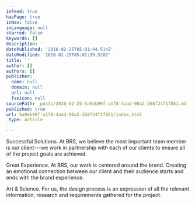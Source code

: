 ```yaml
---
inFeed: true
hasPage: true
inNav: false
inLanguage: null
starred: false
keywords: []
description: ''
datePublished: '2016-02-25T05:01:44.514Z'
dateModified: '2016-02-25T05:01:39.528Z'
title: ''
author: []
authors: []
publisher:
  name: null
  domain: null
  url: null
  favicon: null
sourcePath: _posts/2016-02-25-5a9eb99f-a1f8-4aad-90a2-268f24f1f851.md
published: true
url: 5a9eb99f-a1f8-4aad-90a2-268f24f1f851/index.html
_type: Article

---
```

Successful Solutions.
At BRS, we believe the most important team member is our client---we work in partnership with each of our clients to ensure all of the project goals are achieved.

Great Experience.
At BRS, our work is centered around the brand. Creating an emotional connection between our client and their audience starts and ends with the brand experience.

Art & Science.
For us, the design process is an expression of all the relevant information, research and requirements gathered for the project.